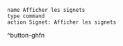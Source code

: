 ```button
name Afficher les signets
type command
action Signet: Afficher les signets
```
^button-ghfn